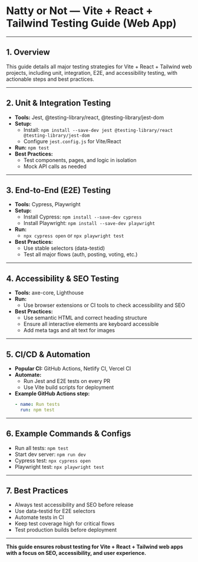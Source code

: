 # Natty or Not — Vite + React + Tailwind Testing Guide (Web App)

---

## 1. Overview

This guide details all major testing strategies for Vite + React + Tailwind web projects, including unit, integration, E2E, and accessibility testing, with actionable steps and best practices.

---

## 2. Unit & Integration Testing

- **Tools:** Jest, @testing-library/react, @testing-library/jest-dom
- **Setup:**
  - Install: `npm install --save-dev jest @testing-library/react @testing-library/jest-dom`
  - Configure `jest.config.js` for Vite/React
- **Run:** `npm test`
- **Best Practices:**
  - Test components, pages, and logic in isolation
  - Mock API calls as needed

---

## 3. End-to-End (E2E) Testing

- **Tools:** Cypress, Playwright
- **Setup:**
  - Install Cypress: `npm install --save-dev cypress`
  - Install Playwright: `npm install --save-dev playwright`
- **Run:**
  - `npx cypress open` or `npx playwright test`
- **Best Practices:**
  - Use stable selectors (data-testid)
  - Test all major flows (auth, posting, voting, etc.)

---

## 4. Accessibility & SEO Testing

- **Tools:** axe-core, Lighthouse
- **Run:**
  - Use browser extensions or CI tools to check accessibility and SEO
- **Best Practices:**
  - Use semantic HTML and correct heading structure
  - Ensure all interactive elements are keyboard accessible
  - Add meta tags and alt text for images

---

## 5. CI/CD & Automation

- **Popular CI:** GitHub Actions, Netlify CI, Vercel CI
- **Automate:**
  - Run Jest and E2E tests on every PR
  - Use Vite build scripts for deployment
- **Example GitHub Actions step:**
  ```yaml
  - name: Run tests
    run: npm test
  ```

---

## 6. Example Commands & Configs

- Run all tests: `npm test`
- Start dev server: `npm run dev`
- Cypress test: `npx cypress open`
- Playwright test: `npx playwright test`

---

## 7. Best Practices

- Always test accessibility and SEO before release
- Use data-testid for E2E selectors
- Automate tests in CI
- Keep test coverage high for critical flows
- Test production builds before deployment

---

**This guide ensures robust testing for Vite + React + Tailwind web apps with a focus on SEO, accessibility, and user experience.** 